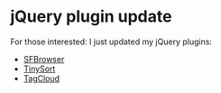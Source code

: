 <!--
  id: 331
  date: 2008-11-22T21:07:44
  modified: 2008-11-22T21:07:44
  slug: 331
  type: post
  excerpt: <p>For those interested: I just updated my jQuery plugins: SFBrowser TinySort TagCloud</p> 
  content: <p>For those interested: I just updated my jQuery plugins:</p> <ul> <li><a href="http://plugins.jquery.com/project/SFBrowser">SFBrowser</a></li> <li><a href="http://plugins.jquery.com/project/TinySort">TinySort</a></li> <li><a href="http://plugins.jquery.com/project/TagCloud">TagCloud</a></li> </ul> 
  categories: jQuery
  tags: 
-->

# jQuery plugin update

<p>For those interested: I just updated my jQuery plugins:</p>
<ul>
<li><a href="http://plugins.jquery.com/project/SFBrowser">SFBrowser</a></li>
<li><a href="http://plugins.jquery.com/project/TinySort">TinySort</a></li>
<li><a href="http://plugins.jquery.com/project/TagCloud">TagCloud</a></li>
</ul>

